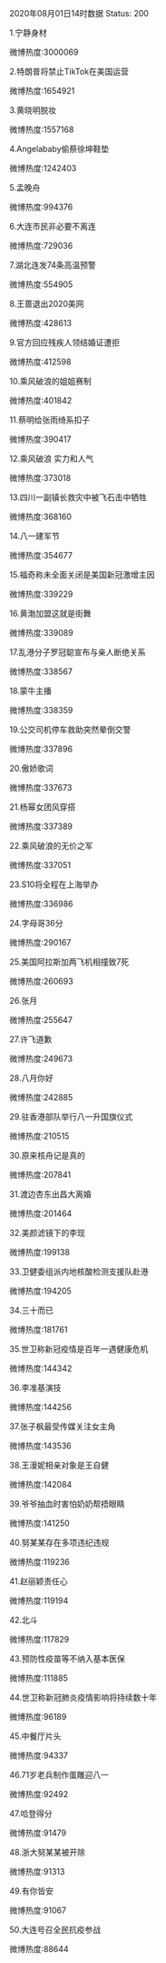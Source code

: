 2020年08月01日14时数据
Status: 200

1.宁静身材

微博热度:3000069

2.特朗普将禁止TikTok在美国运营

微博热度:1654921

3.黄晓明脱妆

微博热度:1557168

4.Angelababy偷蔡徐坤鞋垫

微博热度:1242403

5.孟晚舟

微博热度:994376

6.大连市民非必要不离连

微博热度:729036

7.湖北连发74条高温预警

微博热度:554905

8.王蔷退出2020美网

微博热度:428613

9.官方回应残疾人领结婚证遭拒

微博热度:412598

10.乘风破浪的姐姐赛制

微博热度:401842

11.蔡明给张雨绮系扣子

微博热度:390417

12.乘风破浪 实力和人气

微博热度:373018

13.四川一副镇长救灾中被飞石击中牺牲

微博热度:368160

14.八一建军节

微博热度:354677

15.福奇称未全面关闭是美国新冠激增主因

微博热度:339229

16.黄渤加盟这就是街舞

微博热度:339089

17.乱港分子罗冠聪宣布与亲人断绝关系

微博热度:338567

18.蒙牛主播

微博热度:338359

19.公交司机停车救助突然晕倒交警

微博热度:337896

20.傲娇歌词

微博热度:337673

21.杨幂女团风穿搭

微博热度:337389

22.乘风破浪的无价之军

微博热度:337051

23.S10将全程在上海举办

微博热度:336986

24.字母哥36分

微博热度:290167

25.美国阿拉斯加两飞机相撞致7死

微博热度:260693

26.张月

微博热度:255647

27.许飞道歉

微博热度:249673

28.八月你好

微博热度:242885

29.驻香港部队举行八一升国旗仪式

微博热度:210515

30.原来核舟记是真的

微博热度:207841

31.渡边杏东出昌大离婚

微博热度:201464

32.美颜滤镜下的李现

微博热度:199138

33.卫健委组派内地核酸检测支援队赴港

微博热度:194205

34.三十而已

微博热度:181761

35.世卫称新冠疫情是百年一遇健康危机

微博热度:144342

36.李准基演技

微博热度:144256

37.张子枫最受传媒关注女主角

微博热度:143536

38.王漫妮相亲对象是王自健

微博热度:142084

39.爷爷抽血时害怕奶奶帮捂眼睛

微博热度:141250

40.努某某存在多项违纪违规

微博热度:119236

41.赵丽颖责任心

微博热度:119194

42.北斗

微博热度:117829

43.预防性疫苗等不纳入基本医保

微博热度:111885

44.世卫称新冠肺炎疫情影响将持续数十年

微博热度:96189

45.中餐厅片头

微博热度:94337

46.71岁老兵制作蛋雕迎八一

微博热度:92492

47.哈登得分

微博热度:91479

48.浙大努某某被开除

微博热度:91313

49.有你皆安

微博热度:91067

50.大连号召全民抗疫参战

微博热度:88644

